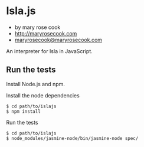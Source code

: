 # Isla.js

* by mary rose cook
* http://maryrosecook.com
* maryrosecook@maryrosecook.com

An interpreter for Isla in JavaScript.

## Run the tests

Install Node.js and npm.

Install the node dependencies

    $ cd path/to/islajs
    $ npm install

Run the tests

    $ cd path/to/islajs
    $ node_modules/jasmine-node/bin/jasmine-node spec/

